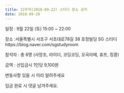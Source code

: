 ```yaml
---
title: 22주차(2018-09-22) 스터디 장소 공지
date: 2018-09-20
---
```


<p>
일정 : 9월 22일 (토) 15:00 ~ 22:00
</p><p>
장소 :서울특별시 서초구 서초대로78길 38 호정빌딩 SG 스터디<br>
https://blog.naver.com/sgstudyroom
</p><p>
참석자 : 총 6명 (사앙조, 라이더, 코딩코딩, 오곡라떼, 휴프, 킹콩)
</p><p>
금액 : 선입금시 1인당 9,100원
</p><p>
변동사항 있을 시 미리 알려주세요
</p><p>
입금 완료 시 댓글 남겨주세요.<br>

</p>
